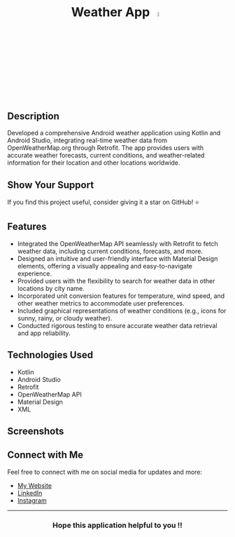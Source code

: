 
<h1 align="center">Weather App  <img src="https://github.com/Priyanshu-Pawar/Weather_App/assets/93826653/afd5e8df-fc53-4539-b6f0-6542b4f4bd16" alt="" style="width:5% ;height:5%;"></h1>

## Description
 Developed a comprehensive Android weather application using Kotlin and Android Studio, integrating real-time weather data from OpenWeatherMap.org through Retrofit. The app provides users with accurate weather forecasts, current conditions, and weather-related information for their location and other locations worldwide. 

 ## Show Your Support
  If you find this project useful, consider giving it a star on GitHub! ⭐️

## Features

  - Integrated the OpenWeatherMap API seamlessly with Retrofit to fetch weather data, including current conditions, forecasts, and more.
  - Designed an intuitive and user-friendly interface with Material Design elements, offering a visually appealing and easy-to-navigate experience.
  - Provided users with the flexibility to search for weather data in other locations by city name.
  - Incorporated unit conversion features for temperature, wind speed, and other weather metrics to accommodate user preferences.
  - Included graphical representations of weather conditions (e.g., icons for sunny, rainy, or cloudy weather).
  - Conducted rigorous testing to ensure accurate weather data retrieval and app reliability.

## Technologies Used

- Kotlin
- Android Studio
- Retrofit
- OpenWeatherMap API
- Material Design
- XML

## Screenshots


## Connect with Me
Feel free to connect with me on social media for updates and more:

- [My Website](https://priyanshu-pawar.netlify.app/)
- [LinkedIn](https://www.linkedin.com/in/priyanshu-pawar-ba5b66213/)
- [Instagram](https://www.instagram.com/priyanshu.pawar_11/)

---
<h3 align="center">Hope this application helpful to you !!</h3>



